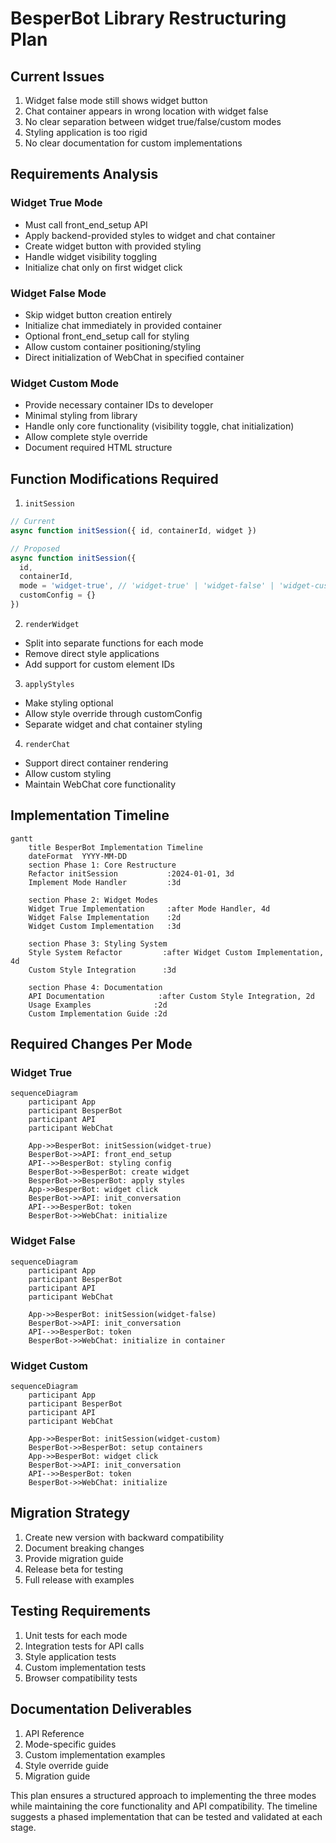 # BesperBot Library Restructuring Plan

## Current Issues
1. Widget false mode still shows widget button
2. Chat container appears in wrong location with widget false
3. No clear separation between widget true/false/custom modes
4. Styling application is too rigid
5. No clear documentation for custom implementations

## Requirements Analysis

### Widget True Mode
- Must call front_end_setup API
- Apply backend-provided styles to widget and chat container
- Create widget button with provided styling
- Handle widget visibility toggling
- Initialize chat only on first widget click

### Widget False Mode
- Skip widget button creation entirely
- Initialize chat immediately in provided container
- Optional front_end_setup call for styling
- Allow custom container positioning/styling
- Direct initialization of WebChat in specified container

### Widget Custom Mode
- Provide necessary container IDs to developer
- Minimal styling from library
- Handle only core functionality (visibility toggle, chat initialization)
- Allow complete style override
- Document required HTML structure

## Function Modifications Required

1. `initSession`
```javascript
// Current
async function initSession({ id, containerId, widget })

// Proposed
async function initSession({ 
  id, 
  containerId, 
  mode = 'widget-true', // 'widget-true' | 'widget-false' | 'widget-custom'
  customConfig = {} 
})
```

2. `renderWidget`
- Split into separate functions for each mode
- Remove direct style applications
- Add support for custom element IDs

3. `applyStyles`
- Make styling optional
- Allow style override through customConfig
- Separate widget and chat container styling

4. `renderChat`
- Support direct container rendering
- Allow custom styling
- Maintain WebChat core functionality

## Implementation Timeline

```mermaid
gantt
    title BesperBot Implementation Timeline
    dateFormat  YYYY-MM-DD
    section Phase 1: Core Restructure
    Refactor initSession           :2024-01-01, 3d
    Implement Mode Handler         :3d
    
    section Phase 2: Widget Modes
    Widget True Implementation     :after Mode Handler, 4d
    Widget False Implementation    :2d
    Widget Custom Implementation   :3d
    
    section Phase 3: Styling System
    Style System Refactor         :after Widget Custom Implementation, 4d
    Custom Style Integration      :3d
    
    section Phase 4: Documentation
    API Documentation            :after Custom Style Integration, 2d
    Usage Examples              :2d
    Custom Implementation Guide :2d
```

## Required Changes Per Mode

### Widget True
```mermaid
sequenceDiagram
    participant App
    participant BesperBot
    participant API
    participant WebChat
    
    App->>BesperBot: initSession(widget-true)
    BesperBot->>API: front_end_setup
    API-->>BesperBot: styling config
    BesperBot->>BesperBot: create widget
    BesperBot->>BesperBot: apply styles
    App->>BesperBot: widget click
    BesperBot->>API: init_conversation
    API-->>BesperBot: token
    BesperBot->>WebChat: initialize
```

### Widget False
```mermaid
sequenceDiagram
    participant App
    participant BesperBot
    participant API
    participant WebChat
    
    App->>BesperBot: initSession(widget-false)
    BesperBot->>API: init_conversation
    API-->>BesperBot: token
    BesperBot->>WebChat: initialize in container
```

### Widget Custom
```mermaid
sequenceDiagram
    participant App
    participant BesperBot
    participant API
    participant WebChat
    
    App->>BesperBot: initSession(widget-custom)
    BesperBot->>BesperBot: setup containers
    App->>BesperBot: widget click
    BesperBot->>API: init_conversation
    API-->>BesperBot: token
    BesperBot->>WebChat: initialize
```

## Migration Strategy

1. Create new version with backward compatibility
2. Document breaking changes
3. Provide migration guide
4. Release beta for testing
5. Full release with examples

## Testing Requirements

1. Unit tests for each mode
2. Integration tests for API calls
3. Style application tests
4. Custom implementation tests
5. Browser compatibility tests

## Documentation Deliverables

1. API Reference
2. Mode-specific guides
3. Custom implementation examples
4. Style override guide
5. Migration guide

This plan ensures a structured approach to implementing the three modes while maintaining the core functionality and API compatibility. The timeline suggests a phased implementation that can be tested and validated at each stage.